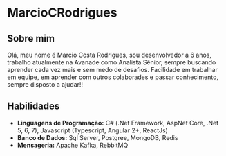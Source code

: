 
# MarcioCRodrigues

## Sobre mim

Olá, meu nome é Marcio Costa Rodrigues, sou desenvolvedor a 6 anos, trabalho atualmente na Avanade como Analista Sênior, sempre buscando aprender cada vez mais e sem medo de desafios. Facilidade em trabalhar em equipe, em aprender com outros colaborades e passar conhecimento, sempre disposto a ajudar!!

## Habilidades

- **Linguagens de Programação:** C# (.Net Framework, AspNet Core, .Net 5, 6, 7), Javascript (Typescript, Angular 2+, ReactJs)
- **Banco de Dados:** Sql Server, Postgree, MongoDB, Redis
- **Mensageria:** Apache Kafka, RebbitMQ